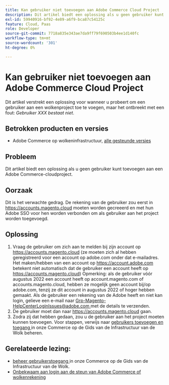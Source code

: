 ```yaml
---
title: Kan gebruiker niet toevoegen aan Adobe Commerce Cloud Project
description: Dit artikel biedt een oplossing als u geen gebruiker kunt toevoegen aan een Adobe Commerce-cloudproject.
exl-id: 59940916-bf92-4e89-a6f9-bca87c54125c
feature: Cloud, Paas
role: Developer
source-git-commit: 7718a835e343ae7da9ff79f690503b4ee1d140fc
workflow-type: tm+mt
source-wordcount: '301'
ht-degree: 0%

---
```


# Kan gebruiker niet toevoegen aan Adobe Commerce Cloud Project

Dit artikel verstrekt een oplossing voor wanneer u probeert om een gebruiker aan een wolkenproject toe te voegen, maar het ontbreekt met een fout: *Gebruiker XXX bestaat niet*.

## Betrokken producten en versies

* Adobe Commerce op wolkeninfrastructuur, [ alle gesteunde versies ](https://magento.com/sites/default/files/magento-software-lifecycle-policy.pdf)

## Probleem

Dit artikel biedt een oplossing als u geen gebruiker kunt toevoegen aan een Adobe Commerce-cloudproject.

## Oorzaak

Dit is het verwachte gedrag. De rekening van de gebruiker zou eerst in https://accounts.magento.cloud moeten worden gecreeerd en met hun Adobe SSO voor hen worden verbonden om als gebruiker aan het project worden toegevoegd.

## Oplossing

1. Vraag de gebruiker om zich aan te melden bij zijn account op https://accounts.magento.cloud (ze moeten zich al hebben geregistreerd voor een account op adobe.com onder dat e-mailadres. Het maken/hebben van een account op https://account.adobe.com betekent niet automatisch dat de gebruiker een account heeft op https://accounts.magento.cloud)
Opmerking: als de gebruiker vóór augustus 2022 een account heeft op account.magento.com of accounts.magento.cloud, hebben ze mogelijk geen account bij/op adobe.com, tenzij ze dit account in augustus 2022 of hoger hebben gemaakt. Als de gebruiker een rekening van de Adobe heeft en niet kan login, gelieve een e-mail naar [ Grp-Magento-HelpCenterLoginIssues@adobe.com ](mailto:Grp-Magento-HelpCenterLoginIssues@adobe.com) met de details te verzenden.
1. De gebruiker moet dan naar https://accounts.magento.cloud gaan.
1. Zodra zij dat hebben gedaan, zou u de gebruiker aan het project moeten kunnen toevoegen. Voor stappen, verwijs naar [ gebruikers toevoegen en toegang ](https://experienceleague.adobe.com/docs/commerce-cloud-service/user-guide/project/user-access.html#add-users-and-manage-access) in onze Commerce op de Gids van de Infrastructuur van de Wolk beheren.

## Gerelateerde lezing:

* [ beheer gebruikerstoegang ](https://experienceleague.adobe.com/docs/commerce-cloud-service/user-guide/project/user-access.html) in onze Commerce op de Gids van de Infrastructuur van de Wolk.
* [ Onbekwaam aan login aan de steun van Adobe Commerce of wolkenrekening ](https://experienceleague.adobe.com/docs/commerce-knowledge-base/kb/troubleshooting/miscellaneous/unable-to-log-in-to-support-or-cloud-project.html)

